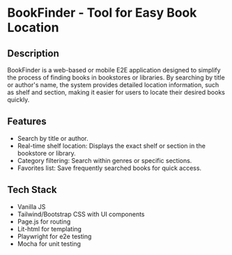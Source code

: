 # BookFinder - Tool for Easy Book Location

## Description

BookFinder is a web-based or mobile E2E application designed to simplify the process of finding books in bookstores or libraries. By searching by title or author's name, the system provides detailed location information, such as shelf and section, making it easier for users to locate their desired books quickly.

## Features

-   Search by title or author.
-   Real-time shelf location: Displays the exact shelf or section in the bookstore or library.
-   Category filtering: Search within genres or specific sections.
-   Favorites list: Save frequently searched books for quick access.

## Tech Stack

-   Vanilla JS
-   Tailwind/Bootstrap CSS with UI components
-   Page.js for routing
-   Lit-html for templating
-   Playwright for e2e testing
-   Mocha for unit testing
